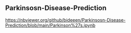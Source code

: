 ## Parkinsosn-Disease-Prediction

https://nbviewer.org/github/bideeen/Parkinsosn-Disease-Prediction/blob/main/Parkinson%27s.ipynb
